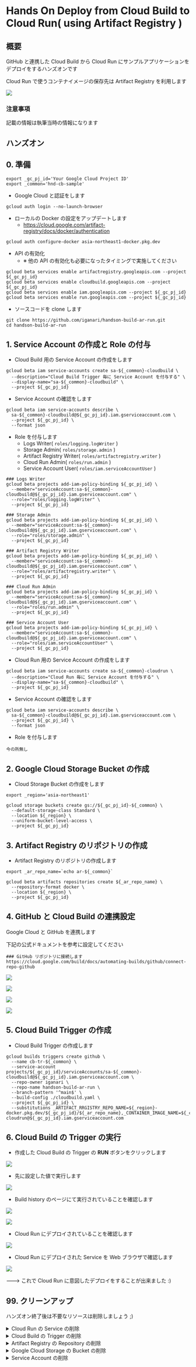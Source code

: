 # Hands On Deploy from Cloud Build to Cloud Run( using Artifact Registry )

## 概要

GitHub と連携した Cloud Build から Cloud Run にサンプルアプリケーションをデプロイをするハンズオンです

Cloud Run で使うコンテナイメージの保存先は Artifact Registry を利用します

![](./_img/overview.png)

### 注意事項

記載の情報は執筆当時の情報になります

## ハンズオン

## 0. 準備

```
export _gc_pj_id='Your Google Cloud Project ID'
export _common='hnd-cb-sample'
```

+ Google Cloud と認証をします

```
gcloud auth login --no-launch-browser
```

+ ローカルの Docker の設定をアップデートします
  + https://cloud.google.com/artifact-registry/docs/docker/authentication

```
gcloud auth configure-docker asia-northeast1-docker.pkg.dev
```

+ API の有効化
  + ※ 他の API の有効化も必要になったタイミングで実施してください

```
gcloud beta services enable artifactregistry.googleapis.com --project ${_gc_pj_id}
gcloud beta services enable cloudbuild.googleapis.com --project ${_gc_pj_id}
gcloud beta services enable iam.googleapis.com --project ${_gc_pj_id}
gcloud beta services enable run.googleapis.com --project ${_gc_pj_id}
```

+ ソースコードを clone します

```
git clone https://github.com/iganari/handson-build-ar-run.git
cd handson-build-ar-run
```

## 1. Service Account の作成と Role の付与

+ Cloud Build 用の Service Account の作成をします

```
gcloud beta iam service-accounts create sa-${_common}-cloudbuild \
  --description="Cloud Build Trigger 毎に Service Account を付与する" \
  --display-name="sa-${_common}-cloudbuild" \
  --project ${_gc_pj_id}
```

+ Service Account の確認をします

```
gcloud beta iam service-accounts describe \
  sa-${_common}-cloudbuild@${_gc_pj_id}.iam.gserviceaccount.com \
  --project ${_gc_pj_id} \
  --format json
```

+ Role を付与します
  + Logs Writer( `roles/logging.logWriter` )
  + Storage Admin( `roles/storage.admin` )
  + Artifact Registry Writer( `roles/artifactregistry.writer` )
  + Cloud Run Admin( `roles/run.admin` )
  + Service Account User( `roles/iam.serviceAccountUser` ) 

```
### Logs Writer
gcloud beta projects add-iam-policy-binding ${_gc_pj_id} \
  --member="serviceAccount:sa-${_common}-cloudbuild@${_gc_pj_id}.iam.gserviceaccount.com" \
  --role="roles/logging.logWriter" \
  --project ${_gc_pj_id}

### Storage Admin
gcloud beta projects add-iam-policy-binding ${_gc_pj_id} \
  --member="serviceAccount:sa-${_common}-cloudbuild@${_gc_pj_id}.iam.gserviceaccount.com" \
  --role="roles/storage.admin" \
  --project ${_gc_pj_id}

### Artifact Registry Writer
gcloud beta projects add-iam-policy-binding ${_gc_pj_id} \
  --member="serviceAccount:sa-${_common}-cloudbuild@${_gc_pj_id}.iam.gserviceaccount.com" \
  --role="roles/artifactregistry.writer" \
  --project ${_gc_pj_id}

### Cloud Run Admin
gcloud beta projects add-iam-policy-binding ${_gc_pj_id} \
  --member="serviceAccount:sa-${_common}-cloudbuild@${_gc_pj_id}.iam.gserviceaccount.com" \
  --role="roles/run.admin" \
  --project ${_gc_pj_id}

### Service Account User
gcloud beta projects add-iam-policy-binding ${_gc_pj_id} \
  --member="serviceAccount:sa-${_common}-cloudbuild@${_gc_pj_id}.iam.gserviceaccount.com" \
  --role="roles/iam.serviceAccountUser" \
  --project ${_gc_pj_id}
```


+ Cloud Run 用の Service Account の作成をします

```
gcloud beta iam service-accounts create sa-${_common}-cloudrun \
  --description="Cloud Run 毎に Service Account を付与する" \
  --display-name="sa-${_common}-cloudbuild" \
  --project ${_gc_pj_id}
```

+ Service Account の確認をします

```
gcloud beta iam service-accounts describe \
  sa-${_common}-cloudbuild@${_gc_pj_id}.iam.gserviceaccount.com \
  --project ${_gc_pj_id} \
  --format json
```

+ Role を付与します

```
今の所無し
```

## 2. Google Cloud Storage Bucket の作成

+ Cloud Storage Bucket の作成をします

```
export _region='asia-northeast1'
```
```
gcloud storage buckets create gs://${_gc_pj_id}-${_common} \
  --default-storage-class Standard \
  --location ${_region} \
  --uniform-bucket-level-access \
  --project ${_gc_pj_id}
```

## 3. Artifact Registry のリポジトリの作成

+ Artifact Registry のリポジトリの作成します

```
export _ar_repo_name=`echo ar-${_common}`
```
```
gcloud beta artifacts repositories create ${_ar_repo_name} \
  --repository-format docker \
  --location ${_region} \
  --project ${_gc_pj_id}
```

## 4. GitHub と Cloud Build の連携設定

Google Cloud と GitHub を連携します

下記の公式ドキュメントを参考に設定してください

```
### GitHub リポジトリに接続します
https://cloud.google.com/build/docs/automating-builds/github/connect-repo-github
```

![](./_img/04-01.png)

![](./_img/04-02.png)

![](./_img/04-03.png)

![](./_img/04-04.png)

## 5. Cloud Build Trigger の作成

+ Cloud Build Trigger の作成します

```
gcloud builds triggers create github \
  --name cb-tr-${_common} \
  --service-account projects/${_gc_pj_id}/serviceAccounts/sa-${_common}-cloudbuild@${_gc_pj_id}.iam.gserviceaccount.com \
  --repo-owner iganari \
  --repo-name handson-build-ar-run \
  --branch-pattern '^main$' \
  --build-config ./cloudbuild.yaml \
  --project ${_gc_pj_id} \
  --substitutions _ARTIFACT_RRGISTRY_REPO_NAME=${_region}-docker.pkg.dev/${_gc_pj_id}/${_ar_repo_name},_CONTAINER_IMAGE_NAME=${_common},_RUN_SERVICE_NAME=run-${_common},_RUN_SERVICE_REGION=${_region},_RUN_SERVICE_PORT=80,_GCS_BUCKET=${_gc_pj_id}-${_common},_SERVICE_ACCOUNT=sa-${_common}-cloudrun@${_gc_pj_id}.iam.gserviceaccount.com
```

## 6. Cloud Build の Trigger の実行

+ 作成した Cloud Build の Trigger の **RUN** ボタンをクリックします

![](./_img/06-01.png)

+ 先に設定した値で実行します

![](./_img/06-02.png)

+ Build history のページにて実行されていることを確認します

![](./_img/06-03.png)

![](./_img/06-04.png)

+ Cloud Run にデプロイされていることを確認します

![](./_img/06-05.png)

+ Cloud Run にデプロイされた Service を Web ブラウザで確認します

![](./_img/06-06.png)



---> これで Cloud Run に意図したデプロイをすることが出来ました :)

## 99. クリーンアップ

ハンズオン終了後は不要なリソースは削除しましょう ;)

<details>
<summary>Cloud Run の Service の削除</summary>

```
gcloud run services delete run-${_common} --region ${_region} --project ${_gc_pj_id}
```

</details>

<details>
<summary>Cloud Build の Trigger の削除</summary>

```
gcloud builds triggers delete cb-tr-${_common} --project ${_gc_pj_id}
```

</details>

<details>
<summary>Artifact Registry の Repository の削除</summary>

```
gcloud beta artifacts repositories delete ${_ar_repo_name} \
  --location ${_region} \
  --project ${_gc_pj_id}
```

</details>

<details>
<summary>Google Cloud Storage の Bucket の削除</summary>

```
gcloud storage rm -r gs://${_gc_pj_id}-${_common} --project ${_gc_pj_id}
```

</details>

<details>
<summary>Service Account の削除</summary>

+ Role の削除

```
### Logs Writer
gcloud beta projects remove-iam-policy-binding ${_gc_pj_id} \
  --member="serviceAccount:sa-${_common}-cloudbuild@${_gc_pj_id}.iam.gserviceaccount.com" \
  --role="roles/logging.logWriter" \
  --project ${_gc_pj_id}

### Storage Admin
gcloud beta projects remove-iam-policy-binding ${_gc_pj_id} \
  --member="serviceAccount:sa-${_common}-cloudbuild@${_gc_pj_id}.iam.gserviceaccount.com" \
  --role="roles/storage.admin" \
  --project ${_gc_pj_id}

### Artifact Registry Writer
gcloud beta projects remove-iam-policy-binding ${_gc_pj_id} \
  --member="serviceAccount:sa-${_common}-cloudbuild@${_gc_pj_id}.iam.gserviceaccount.com" \
  --role="roles/artifactregistry.writer" \
  --project ${_gc_pj_id}

### Cloud Run Admin
gcloud beta projects remove-iam-policy-binding ${_gc_pj_id} \
  --member="serviceAccount:sa-${_common}-cloudbuild@${_gc_pj_id}.iam.gserviceaccount.com" \
  --role="roles/run.admin" \
  --project ${_gc_pj_id}

### Service Account User
gcloud beta projects remove-iam-policy-binding ${_gc_pj_id} \
  --member="serviceAccount:sa-${_common}-cloudbuild@${_gc_pj_id}.iam.gserviceaccount.com" \
  --role="roles/iam.serviceAccountUser" \
  --project ${_gc_pj_id}
```

+ Service Account の削除

```
gcloud beta iam service-accounts delete sa-${_common}-cloudbuild@${_gc_pj_id}.iam.gserviceaccount.com \
  --project ${_gc_pj_id}

gcloud beta iam service-accounts delete sa-${_common}-cloudrun@${_gc_pj_id}.iam.gserviceaccount.com \
  --project ${_gc_pj_id}
```

</details>

